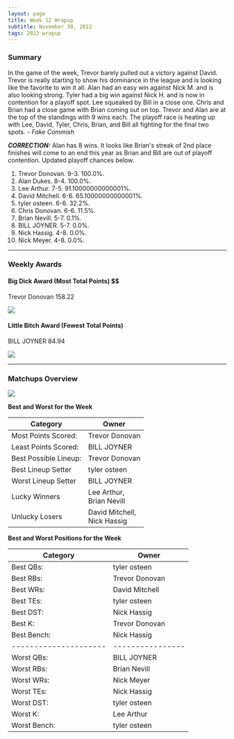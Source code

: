 ```yaml
---
layout: page
title: Week 12 Wrapup
subtitle: November 30, 2022
tags: 2022 wrapup
---
```


### Summary
In the game of the week, Trevor barely pulled out a victory against David. Trevor is really starting to show his dominance in the league and is looking like the favorite to win it all. Alan had an easy win against Nick M. and is also looking strong. Tyler had a big win against Nick H. and is now in contention for a playoff spot. Lee squeaked by Bill in a close one. Chris and Brian had a close game with Brian coming out on top. 
Trevor and Alan are at the top of the standings with 9 wins each. The playoff race is heating up with Lee, David, Tyler, Chris, Brian, and Bill all fighting for the final two spots.  *- Fake Commish*

***CORRECTION:*** Alan has 8 wins. It looks like Brian's streak of 2nd place finishes will come to an end this year as Brian and Bill are out of playoff contention. Updated playoff chances below.

1. Trevor Donovan. 9-3. 100.0%.
2. Alan Dukes. 8-4. 100.0%.
3. Lee Arthur. 7-5. 91.10000000000001%.
4. David Mitchell. 6-6. 65.10000000000001%.
5. tyler osteen. 6-6. 32.2%.
6. Chris Donovan. 6-6. 11.5%.
7. Brian Nevill. 5-7. 0.1%.
8. BILL JOYNER. 5-7. 0.0%.
9. Nick Hassig. 4-8. 0.0%.
10. Nick Meyer. 4-8. 0.0%.

___

### Weekly Awards

#### Big Dick Award (Most Total Points) $$
Trevor Donovan 158.22 

![](https://media1.giphy.com/media/iKGMVLYvaFv0SOysft/giphy.gif?cid=3aa7f8120nhulb2tktf8cx6u28r38sne5oqiz5q5f4wmdrdv&rid=giphy.gif&ct=g)

#### Little Bitch Award (Fewest Total Points)
BILL JOYNER 84.94 

![](https://media4.giphy.com/media/tbw5icxmHzmFYgVsZQ/giphy.gif?cid=3aa7f8127czdd3fqqdwu1aw4fau4idvcmjw0qfokuj3nyeak&rid=giphy.gif&ct=g)


___

### Matchups Overview

![](../assets/img/week12_matchups.png)


**Best and Worst for the Week**


| Category              | Owner                            |
|-----------------------|----------------------------------|
| Most Points Scored:   | Trevor  Donovan                  |
| Least Points Scored:  | BILL JOYNER                      |
| Best Possible Lineup: | Trevor  Donovan                  |
| Best Lineup Setter    | tyler osteen                     |
| Worst Lineup Setter   | BILL JOYNER                      |
| Lucky Winners         | Lee Arthur,<br />Brian Nevill    |
| Unlucky Losers        | David Mitchell,<br />Nick Hassig |


**Best and Worst Positions for the Week**


| Category              | Owner            |
|-----------------------|------------------|
| Best QBs:             | tyler osteen     |
| Best RBs:             | Trevor  Donovan  |
| Best WRs:             | David Mitchell   |
| Best TEs:             | tyler osteen     |
| Best DST:             | Nick Hassig      |
| Best K:               | Trevor  Donovan  |
| Best Bench:           | Nick Hassig      |
| --------------------- | ---------------- |
| Worst QBs:            | BILL JOYNER      |
| Worst RBs:            | Brian Nevill     |
| Worst WRs:            | Nick Meyer       |
| Worst TEs:            | Nick Hassig      |
| Worst DST:            | tyler osteen     |
| Worst K:              | Lee Arthur       |
| Worst Bench:          | tyler osteen     |

